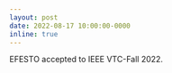 ```yaml
---
layout: post
date: 2022-08-17 10:00:00-0000
inline: true
---
```


EFESTO accepted to IEEE VTC-Fall 2022.
